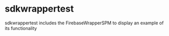 # sdkwrappertest
sdkwrappertest includes the FirebaseWrapperSPM to display an example of its functionality

